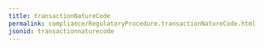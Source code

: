 ```yaml
---
title: transactionNatureCode
permalink: compliance/RegulatoryProcedure.transactionNatureCode.html
jsonid: transactionnaturecode
---
```

